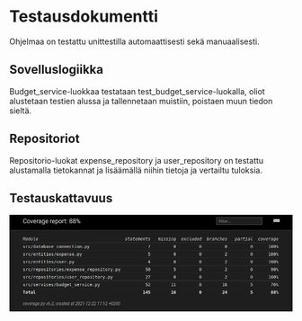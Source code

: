 # Testausdokumentti

Ohjelmaa on testattu unittestilla automaattisesti sekä manuaalisesti.

## Sovelluslogiikka
Budget_service-luokkaa testataan test_budget_service-luokalla, oliot alustetaan testien alussa ja tallennetaan muistiin, poistaen muun tiedon sieltä.

## Repositoriot
Repositorio-luokat expense_repository ja user_repository on testattu alustamalla tietokannat ja lisäämällä niihin tietoja ja vertailtu tuloksia.
## Testauskattavuus
![](./kuvat/kattavuus.png)
